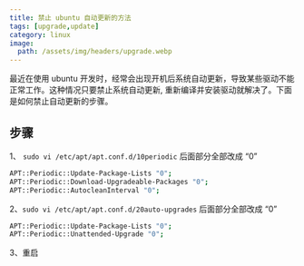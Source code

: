 ```yaml
---
title: 禁止 ubuntu 自动更新的方法
tags: [upgrade,update]
category: linux
image:
  path: /assets/img/headers/upgrade.webp
---
```


最近在使用 ubuntu 开发时，经常会出现开机后系统自动更新，导致某些驱动不能正常工作。这种情况只要禁止系统自动更新, 重新编译并安装驱动就解决了。下面是如何禁止自动更新的步骤。

## 步骤

1、 `sudo vi /etc/apt/apt.conf.d/10periodic`
后面部分全部改成 “0”

```bash
APT::Periodic::Update-Package-Lists "0";
APT::Periodic::Download-Upgradeable-Packages "0";
APT::Periodic::AutocleanInterval "0";
```

2、`sudo vi /etc/apt/apt.conf.d/20auto-upgrades`
后面部分全部改成 “0”

```bash
APT::Periodic::Update-Package-Lists "0";
APT::Periodic::Unattended-Upgrade "0";
```

3、重启